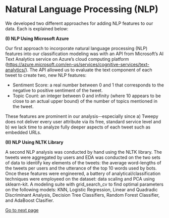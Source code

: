 # Natural Language Processing (NLP)

We developed two different approaches for adding NLP features to our data.  Each is explained below:

**(I) NLP Using Microsoft Azure**

Our first approach to incorporate natural language processing (NLP) features into our classification modeling was with an API from Microsoft’s AI Text Analytics service on Azure’s cloud computing platform (https://azure.microsoft.com/en-us/services/cognitive-services/text-analytics/).  The API allowed us to evaluate the text component of each tweet to create two, new NLP features: 
- Sentiment Score: a real number between 0 and 1 that corresponds to the negative to positive sentiment of the tweet.
- Topic Count:  an integer between 0 and infinity (where 10 appears to be close to an actual upper bound) of the number of topics mentioned in the tweet.

These features are prominent in our analysis--especially since a) Tweepy does not deliver every user attribute via its free, standard service level and b) we lack time to analyze fully deeper aspects of each tweet such as embedded URLs.


**(II) NLP Using NLTK Library**

A second NLP analysis was conducted by hand using the NLTK library. The tweets were aggregated by users and EDA was conducted on the two sets of data to identify key elements of the tweets: the average word-lengths of the tweets per users and the utterance of the top 10 words used by bots. Once these features were engineered, a battery of analytical/classification techniques were employeed on the dataset: data scaling and PCA using sklearn-kit. A modeling suite with grid_search_cv to find optimal parameters on the following models: KNN, Logistic Regression, Linear and Quadradic Discriminant Analysis, Decision Tree Classifiers, Random Forest Classifier, and AdaBoost Clasifier.

[Go to next page](4-EDA)
